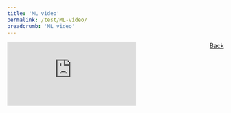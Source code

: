 ```yaml
---
title: 'ML video'
permalink: /test/ML-video/
breadcrumb: 'ML video'
---
```

<a href="https://staging-moe-mtls.netlify.app/exhibition/malay-sessions/synopsis1/" style="float:right;">Back</a>
<div class="video-container">
  <iframe src="https://www.youtube.com/embed/d6fmLlW8eoE" frameborder="0" allow="accelerometer; autoplay; encrypted-media; gyroscope; picture-in-picture" allowfullscreen></iframe></div>
